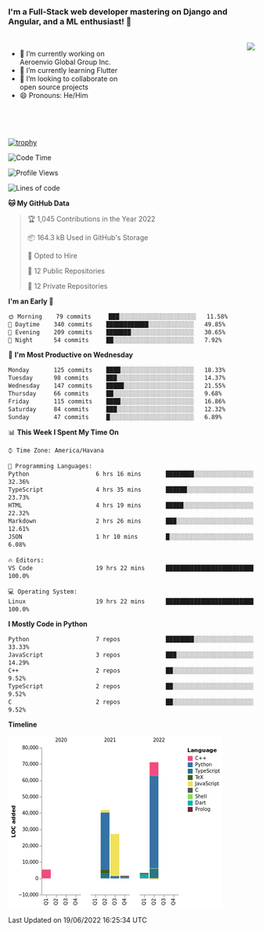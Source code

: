 ### I'm a Full-Stack web developer mastering on Django and Angular, and a ML enthusiast!  👋

<br/>

<img align="right" height="250"  src="https://media1.giphy.com/media/qgQUggAC3Pfv687qPC/giphy.gif?cid=ecf05e470ttfxgsj072btembitu1zn4ti3t3cdyg4jo5b3by&rid=giphy.gif&ct=g" />

 <div style="width:50%">
    <ul>
      <li>🔭 I’m currently working on Aeroenvio Global Group Inc.</li>
      <li>🌱 I’m currently learning Flutter</li>
      <li>👯 I’m looking to collaborate on open source projects</li>
      <li>😄 Pronouns: He/Him</li>
<!--       <li>⚡ Fun fact: I started my first professional project for a company as web dev without knowing any JS </li> -->
    </ul>
  </div>
  
<br/><br/><br/>

[![trophy](https://github-profile-trophy.vercel.app/?username=dfg-98&row=3&column=3&theme=monokai)](https://github.com/ryo-ma/github-profile-trophy)


<!--START_SECTION:waka-->
![Code Time](http://img.shields.io/badge/Code%20Time-273%20hrs%2024%20mins-blue)

![Profile Views](http://img.shields.io/badge/Profile%20Views-23-blue)

![Lines of code](https://img.shields.io/badge/From%20Hello%20World%20I%27ve%20Written-150%20Thousand%20lines%20of%20code-blue)

**🐱 My GitHub Data** 

> 🏆 1,045 Contributions in the Year 2022
 > 
> 📦 164.3 kB Used in GitHub's Storage 
 > 
> 💼 Opted to Hire
 > 
> 📜 12 Public Repositories 
 > 
> 🔑 12 Private Repositories  
 > 
**I'm an Early 🐤** 

```text
🌞 Morning    79 commits     ███░░░░░░░░░░░░░░░░░░░░░░   11.58% 
🌆 Daytime    340 commits    ████████████░░░░░░░░░░░░░   49.85% 
🌃 Evening    209 commits    ███████░░░░░░░░░░░░░░░░░░   30.65% 
🌙 Night      54 commits     ██░░░░░░░░░░░░░░░░░░░░░░░   7.92%

```
📅 **I'm Most Productive on Wednesday** 

```text
Monday       125 commits    ████░░░░░░░░░░░░░░░░░░░░░   18.33% 
Tuesday      98 commits     ███░░░░░░░░░░░░░░░░░░░░░░   14.37% 
Wednesday    147 commits    █████░░░░░░░░░░░░░░░░░░░░   21.55% 
Thursday     66 commits     ██░░░░░░░░░░░░░░░░░░░░░░░   9.68% 
Friday       115 commits    ████░░░░░░░░░░░░░░░░░░░░░   16.86% 
Saturday     84 commits     ███░░░░░░░░░░░░░░░░░░░░░░   12.32% 
Sunday       47 commits     █░░░░░░░░░░░░░░░░░░░░░░░░   6.89%

```


📊 **This Week I Spent My Time On** 

```text
⌚︎ Time Zone: America/Havana

💬 Programming Languages: 
Python                   6 hrs 16 mins       ████████░░░░░░░░░░░░░░░░░   32.36% 
TypeScript               4 hrs 35 mins       ██████░░░░░░░░░░░░░░░░░░░   23.73% 
HTML                     4 hrs 19 mins       █████░░░░░░░░░░░░░░░░░░░░   22.32% 
Markdown                 2 hrs 26 mins       ███░░░░░░░░░░░░░░░░░░░░░░   12.61% 
JSON                     1 hr 10 mins        █░░░░░░░░░░░░░░░░░░░░░░░░   6.08%

🔥 Editors: 
VS Code                  19 hrs 22 mins      █████████████████████████   100.0%

💻 Operating System: 
Linux                    19 hrs 22 mins      █████████████████████████   100.0%

```

**I Mostly Code in Python** 

```text
Python                   7 repos             ████████░░░░░░░░░░░░░░░░░   33.33% 
JavaScript               3 repos             ███░░░░░░░░░░░░░░░░░░░░░░   14.29% 
C++                      2 repos             ██░░░░░░░░░░░░░░░░░░░░░░░   9.52% 
TypeScript               2 repos             ██░░░░░░░░░░░░░░░░░░░░░░░   9.52% 
C                        2 repos             ██░░░░░░░░░░░░░░░░░░░░░░░   9.52%

```


**Timeline**

![Chart not found](https://raw.githubusercontent.com/dfg-98/dfg-98/main/charts/bar_graph.png) 


 Last Updated on 19/06/2022 16:25:34 UTC
<!--END_SECTION:waka-->
